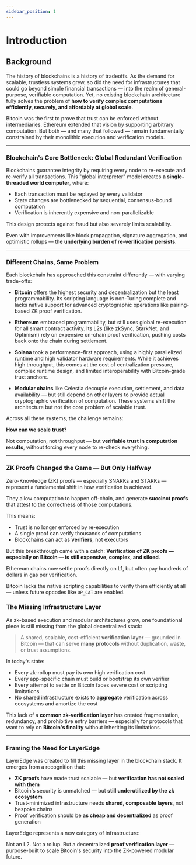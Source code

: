 ```yaml
---
sidebar_position: 1
---
```


# Introduction

## Background

The history of blockchains is a history of tradeoffs. As the demand for scalable, trustless systems grew, so did the need for infrastructures that could go beyond simple financial transactions — into the realm of general-purpose, verifiable computation. Yet, no existing blockchain architecture fully solves the problem of **how to verify complex computations efficiently, securely, and affordably at global scale**.

Bitcoin was the first to prove that trust can be enforced without intermediaries. Ethereum extended that vision by supporting arbitrary computation. But both — and many that followed — remain fundamentally constrained by their monolithic execution and verification models.

---

### Blockchain's Core Bottleneck: Global Redundant Verification

Blockchains guarantee integrity by requiring every node to re-execute and re-verify all transactions. This "global interpreter" model creates **a single-threaded world computer**, where:

* Each transaction must be replayed by every validator
* State changes are bottlenecked by sequential, consensus-bound computation
* Verification is inherently expensive and non-parallelizable

This design protects against fraud but also severely limits scalability.

Even with improvements like block propagation, signature aggregation, and optimistic rollups — the **underlying burden of re-verification persists**.

---

### Different Chains, Same Problem

Each blockchain has approached this constraint differently — with varying trade-offs:

* **Bitcoin** offers the highest security and decentralization but the least programmability. Its scripting language is non-Turing complete and lacks native support for advanced cryptographic operations like pairing-based ZK proof verification.

* **Ethereum** embraced programmability, but still uses global re-execution for all smart contract activity. Its L2s (like zkSync, StarkNet, and Optimism) rely on expensive on-chain proof verification, pushing costs back onto the chain during settlement.

* **Solana** took a performance-first approach, using a highly parallelized runtime and high validator hardware requirements. While it achieves high throughput, this comes at the cost of centralization pressure, complex runtime design, and limited interoperability with Bitcoin-grade trust anchors.

* **Modular chains** like Celestia decouple execution, settlement, and data availability — but still depend on other layers to provide actual cryptographic verification of computation. These systems shift the architecture but not the core problem of scalable trust.

Across all these systems, the challenge remains:

**How can we scale trust?**

Not computation, not throughput — but **verifiable trust in computation results**, without forcing every node to re-check everything.

---

### ZK Proofs Changed the Game — But Only Halfway

Zero-Knowledge (ZK) proofs — especially SNARKs and STARKs — represent a fundamental shift in how verification is achieved.

They allow computation to happen off-chain, and generate **succinct proofs** that attest to the correctness of those computations.

This means:

* Trust is no longer enforced by re-execution
* A single proof can verify thousands of computations
* Blockchains can act as **verifiers**, not executors

But this breakthrough came with a catch:
**Verification of ZK proofs — especially on Bitcoin — is still expensive, complex, and siloed**.

Ethereum chains now settle proofs directly on L1, but often pay hundreds of dollars in gas per verification. 

Bitcoin lacks the native scripting capabilities to verify them efficiently at all — unless future opcodes like `OP_CAT` are enabled.

### The Missing Infrastructure Layer

As zk-based execution and modular architectures grow, one foundational piece is still missing from the global decentralized stack:


> A shared, scalable, cost-efficient **verification layer** — grounded in Bitcoin — that can serve
**many protocols** without duplication, waste, or trust assumptions.


In today's state:

* Every zk-rollup must pay its own high verification cost
* Every app-specific chain must build or bootstrap its own verifier
* Every attempt to settle on Bitcoin faces severe cost or scripting limitations
* No shared infrastructure exists to **aggregate** verification across ecosystems and amortize the cost

This lack of a **common zk-verification layer** has created fragmentation, redundancy, and prohibitive entry barriers — especially for protocols that want to rely on **Bitcoin's finality** without inheriting its limitations.

---

### Framing the Need for LayerEdge

LayerEdge was created to fill this missing layer in the blockchain stack. It emerges from a recognition that:

* **ZK proofs** have made trust scalable — but **verification has not scaled with them**
* Bitcoin's security is unmatched — but **still underutilized by the zk ecosystem**
* Trust-minimized infrastructure needs **shared, composable layers**, not bespoke chains
* Proof verification should be **as cheap and decentralized** as proof generation

LayerEdge represents a new category of infrastructure:

Not an L2. Not a rollup. But a decentralized **proof verification layer** — purpose-built to scale Bitcoin's security into the ZK-powered modular future.